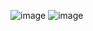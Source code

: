 ![image](https://github.com/user-attachments/assets/87ff689c-6354-4179-bb1f-2cfc9e221891)
![image](https://github.com/user-attachments/assets/3dcdc61d-9d36-4ffe-b24d-5f6e254334db)

